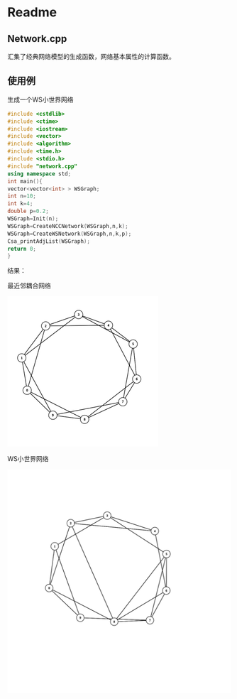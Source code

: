 # Readme

## Network.cpp

汇集了经典网络模型的生成函数，网络基本属性的计算函数。

## 使用例

生成一个WS小世界网络

```c++
#include <cstdlib>
#include <ctime>
#include <iostream>
#include <vector>
#include <algorithm>
#include <time.h>
#include <stdio.h>
#include "network.cpp"
using namespace std;
int main(){
vector<vector<int> > WSGraph;
int n=10;
int k=4;
double p=0.2;
WSGraph=Init(n);
WSGraph=CreateNCCNetwork(WSGraph,n,k);
WSGraph=CreateWSNetwork(WSGraph,n,k,p);
Csa_printAdjList(WSGraph);
return 0;
}
```

结果：

最近邻耦合网络

<img src=".\img\1.png" alt="1" style="zoom:50%;" />

WS小世界网络

<img src=".\img\2.png" alt="2" style="zoom:50%;" />

